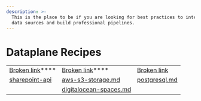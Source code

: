 ```yaml
---
description: >-
  This is the place to be if you are looking for best practices to integrate
  data sources and build professional pipelines.
---
```


# Dataplane Recipes

|                                                        |                                                                                  |                                                                                   |
| ------------------------------------------------------ | -------------------------------------------------------------------------------- | --------------------------------------------------------------------------------- |
| [Broken link](broken-reference "mention")****          | [Broken link](broken-reference "mention")****                                    | [Broken link](broken-reference "mention")                                         |
| [sharepoint-api](office-365/sharepoint-api/ "mention") | [aws-s3-storage.md](s3-compatible-storage/aws-s3-storage.md "mention")           | [postgresql.md](databases-data-lakes-and-data-warehouses/postgresql.md "mention") |
|                                                        | [digitalocean-spaces.md](s3-compatible-storage/digitalocean-spaces.md "mention") |                                                                                   |

###

